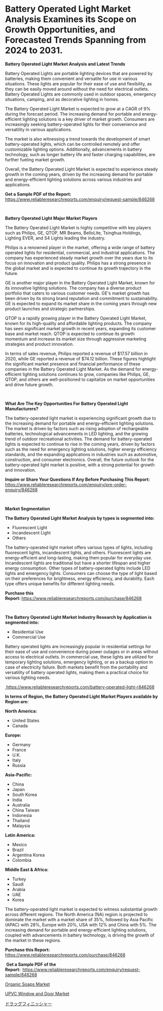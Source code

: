 <p><h1>Battery Operated Light Market Analysis Examines its Scope on Growth Opportunities, and Forecasted Trends Spanning from 2024 to 2031.</h1></p><p><strong>Battery Operated Light Market Analysis and Latest Trends</strong></p>
<p><p>Battery Operated Lights are portable lighting devices that are powered by batteries, making them convenient and versatile for use in various situations. These lights are popular for their ease of use and flexibility, as they can be easily moved around without the need for electrical outlets. Battery Operated Lights are commonly used in outdoor spaces, emergency situations, camping, and as decorative lighting in homes.</p><p>The Battery Operated Light Market is expected to grow at a CAGR of 9% during the forecast period. The increasing demand for portable and energy-efficient lighting solutions is a key driver of market growth. Consumers are increasingly seeking battery-operated lights for their convenience and versatility in various applications. </p><p>The market is also witnessing a trend towards the development of smart battery-operated lights, which can be controlled remotely and offer customizable lighting options. Additionally, advancements in battery technology, such as longer battery life and faster charging capabilities, are further fueling market growth.</p><p>Overall, the Battery Operated Light Market is expected to experience steady growth in the coming years, driven by the increasing demand for portable and energy-efficient lighting solutions across various industries and applications.</p></p>
<p><strong>Get a Sample PDF of the Report:&nbsp;</strong> <a href="https://www.reliableresearchreports.com/enquiry/request-sample/846268">https://www.reliableresearchreports.com/enquiry/request-sample/846268</a></p>
<p>&nbsp;</p>
<p><strong>Battery Operated Light Major Market Players</strong></p>
<p><p>The Battery Operated Light Market is highly competitive with key players such as Philips, GE, QTOP, MR Beams, BelloLite, Tsinghua Holdings, Lighting EVER, and S4 Lights leading the industry. </p><p>Philips is a renowned player in the market, offering a wide range of battery operated lights for residential, commercial, and industrial applications. The company has experienced steady market growth over the years due to its focus on innovation and product quality. Philips has a strong presence in the global market and is expected to continue its growth trajectory in the future.</p><p>GE is another major player in the Battery Operated Light Market, known for its innovative lighting solutions. The company has a diverse product portfolio that caters to various customer needs. GE's market growth has been driven by its strong brand reputation and commitment to sustainability. GE is expected to expand its market share in the coming years through new product launches and strategic partnerships.</p><p>QTOP is a rapidly growing player in the Battery Operated Light Market, known for its high-quality and affordable lighting products. The company has seen significant market growth in recent years, expanding its customer base and market reach. QTOP is expected to continue its growth momentum and increase its market size through aggressive marketing strategies and product innovation.</p><p>In terms of sales revenue, Philips reported a revenue of $17.57 billion in 2020, while GE reported a revenue of $74.12 billion. These figures highlight the significant market presence and financial performance of these companies in the Battery Operated Light Market. As the demand for energy-efficient lighting solutions continues to grow, companies like Philips, GE, QTOP, and others are well-positioned to capitalize on market opportunities and drive future growth.</p></p>
<p>&nbsp;</p>
<p><strong>What Are The Key Opportunities For Battery Operated Light Manufacturers?</strong></p>
<p><p>The battery-operated light market is experiencing significant growth due to the increasing demand for portable and energy-efficient lighting solutions. The market is driven by factors such as rising adoption of rechargeable batteries, technological advancements in LED lighting, and the growing trend of outdoor recreational activities. The demand for battery-operated lights is expected to continue to rise in the coming years, driven by factors such as the need for emergency lighting solutions, higher energy efficiency standards, and the expanding applications in industries such as automotive, construction, and consumer electronics. Overall, the future outlook for the battery-operated light market is positive, with a strong potential for growth and innovation.</p></p>
<p><strong>Inquire or Share Your Questions If Any Before Purchasing This Report:</strong> <a href="https://www.reliableresearchreports.com/enquiry/pre-order-enquiry/846268">https://www.reliableresearchreports.com/enquiry/pre-order-enquiry/846268</a></p>
<p>&nbsp;</p>
<p><strong>Market Segmentation</strong></p>
<p><strong>The Battery Operated Light Market Analysis by types is segmented into:</strong></p>
<p><ul><li>Fluorescent Light</li><li>Incandescent Light</li><li>Others</li></ul></p>
<p><p>The battery-operated light market offers various types of lights, including fluorescent lights, incandescent lights, and others. Fluorescent lights are energy-efficient and long-lasting, making them popular for everyday use. Incandescent lights are traditional but have a shorter lifespan and higher energy consumption. Other types of battery-operated lights include LED lights and emergency lights. Consumers can choose the type of light based on their preferences for brightness, energy efficiency, and durability. Each type offers unique benefits for different lighting needs.</p></p>
<p><strong>Purchase this Report:&nbsp;</strong><a href="https://www.reliableresearchreports.com/purchase/846268">https://www.reliableresearchreports.com/purchase/846268</a></p>
<p>&nbsp;</p>
<p><strong>The Battery Operated Light Market Industry Research by Application is segmented into:</strong></p>
<p><ul><li>Residential Use</li><li>Commercial Use</li></ul></p>
<p><p>Battery operated lights are increasingly popular in residential settings for their ease of use and convenience during power outages or in areas without access to electrical outlets. In commercial use, these lights are utilized for temporary lighting solutions, emergency lighting, or as a backup option in case of electricity failure. Both markets benefit from the portability and versatility of battery operated lights, making them a practical choice for various lighting needs.</p></p>
<p><a href="https://www.reliableresearchreports.com/battery-operated-light-r846268">&nbsp;https://www.reliableresearchreports.com/battery-operated-light-r846268</a></p>
<p><strong>In terms of Region, the Battery Operated Light Market Players available by Region are:</strong></p>
<p>
    <p> <strong> North America: </strong>
        <ul>
            <li>United States</li>
            <li>Canada</li>
        </ul>
        </p> 
    <p> <strong> Europe: </strong>
        <ul>
            <li>Germany</li>
            <li>France</li>
            <li>U.K.</li>
            <li>Italy</li>
            <li>Russia</li>
        </ul>
        </p> 
    <p> <strong> Asia-Pacific: </strong>
        <ul>
            <li>China</li>
            <li>Japan</li>
            <li>South Korea</li>
            <li>India</li>
            <li>Australia</li>
            <li>China Taiwan</li>
            <li>Indonesia</li>
            <li>Thailand</li>
            <li>Malaysia</li>
        </ul>
        </p> 
    <p> <strong> Latin America: </strong>
        <ul>
            <li>Mexico</li>
            <li>Brazil</li>
            <li>Argentina Korea</li>
            <li>Colombia</li>
        </ul>
        </p> 
    <p> <strong> Middle East & Africa: </strong>
        <ul>
            <li>Turkey</li>
            <li>Saudi</li>
            <li>Arabia</li>
            <li>UAE</li>
            <li>Korea</li>
        </ul>
    </p>
    </p>
<p><p>The battery-operated light market is expected to witness substantial growth across different regions. The North America (NA) region is projected to dominate the market with a market share of 35%, followed by Asia Pacific (APAC) with 28%, Europe with 20%, USA with 12% and China with 5%. The increasing demand for portable and energy-efficient lighting solutions, coupled with advancements in battery technology, is driving the growth of the market in these regions.</p></p>
<p><strong>Purchase this Report: </strong><a href="https://www.reliableresearchreports.com/purchase/846268">https://www.reliableresearchreports.com/purchase/846268</a></p>
<p>&nbsp;<strong>Get a Sample PDF of the Report:&nbsp;&nbsp;</strong><a href="https://www.reliableresearchreports.com/enquiry/request-sample/846268">https://www.reliableresearchreports.com/enquiry/request-sample/846268</a></p>
<p><strong></strong></p>
<p><p><a href="https://github.com/Seman3302/Market-Research-Report-List-1/blob/main/organic-soaps-market.md">Organic Soaps Market</a></p><p><a href="https://github.com/jnzzvtbl92/Market-Research-Report-List-1/blob/main/upvc-window-and-door-market.md">UPVC Window and Door Market</a></p><p><a href="https://github.com/KaliMetz2023/Market-Research-Report-List-1/blob/main/2476779142131.md">ドラッグフィニッシャー</a></p></p>
